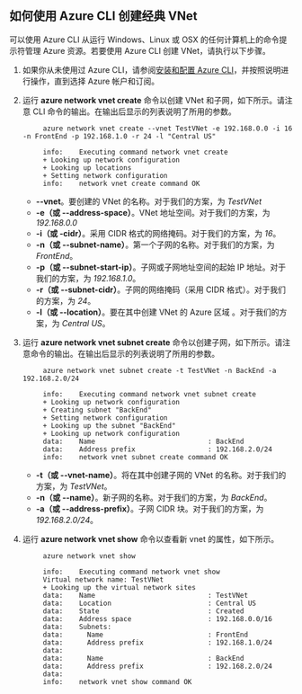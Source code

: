 ## 如何使用 Azure CLI 创建经典 VNet

可以使用 Azure CLI 从运行 Windows、Linux 或 OSX 的任何计算机上的命令提示符管理 Azure 资源。若要使用 Azure CLI 创建 VNet，请执行以下步骤。

1. 如果你从未使用过 Azure CLI，请参阅[安装和配置 Azure CLI](/documentation/articles/xplat-cli)，并按照说明进行操作，直到选择 Azure 帐户和订阅。
2. 运行 **azure network vnet create** 命令以创建 VNet 和子网，如下所示。请注意 CLI 命令的输出。在输出后显示的列表说明了所用的参数。

			azure network vnet create --vnet TestVNet -e 192.168.0.0 -i 16 -n FrontEnd -p 192.168.1.0 -r 24 -l "Central US"
	
			info:    Executing command network vnet create
			+ Looking up network configuration
			+ Looking up locations
			+ Setting network configuration
			info:    network vnet create command OK

	- **--vnet**。要创建的 VNet 的名称。对于我们的方案，为 *TestVNet*
	- **-e（或 --address-space）**。VNet 地址空间。对于我们的方案，为 *192.168.0.0*
	- **-i（或 -cidr）**。采用 CIDR 格式的网络掩码。对于我们的方案，为 *16*。
	- **-n（或 --subnet-name）**。第一个子网的名称。对于我们的方案，为 *FrontEnd*。
	- **-p（或 --subnet-start-ip）**。子网或子网地址空间的起始 IP 地址。对于我们的方案，为 *192.168.1.0*。
	- **-r（或 --subnet-cidr）**。子网的网络掩码（采用 CIDR 格式）。对于我们的方案，为 *24*。
	- **-l（或 --location）**。要在其中创建 VNet 的 Azure 区域 。对于我们的方案，为 *Central US*。

3. 运行 **azure network vnet subnet create** 命令以创建子网，如下所示。请注意命令的输出。在输出后显示的列表说明了所用的参数。

			azure network vnet subnet create -t TestVNet -n BackEnd -a 192.168.2.0/24
	
			info:    Executing command network vnet subnet create
			+ Looking up network configuration
			+ Creating subnet "BackEnd"
			+ Setting network configuration
			+ Looking up the subnet "BackEnd"
			+ Looking up network configuration
			data:    Name                            : BackEnd
			data:    Address prefix                  : 192.168.2.0/24
			info:    network vnet subnet create command OK

	- **-t（或 --vnet-name）**。将在其中创建子网的 VNet 的名称。对于我们的方案，为 *TestVNet*。
	- **-n（或 --name）**。新子网的名称。对于我们的方案，为 *BackEnd*。
	- **-a（或 --address-prefix）**。子网 CIDR 块。对于我们的方案，为 *192.168.2.0/24*。

4. 运行 **azure network vnet show** 命令以查看新 vnet 的属性，如下所示。

			azure network vnet show

			info:    Executing command network vnet show
			Virtual network name: TestVNet
			+ Looking up the virtual network sites
			data:    Name                            : TestVNet
			data:    Location                        : Central US
			data:    State                           : Created
			data:    Address space                   : 192.168.0.0/16
			data:    Subnets:
			data:      Name                          : FrontEnd
			data:      Address prefix                : 192.168.1.0/24
			data:
			data:      Name                          : BackEnd
			data:      Address prefix                : 192.168.2.0/24
			data:
			info:    network vnet show command OK

<!---HONumber=69-->